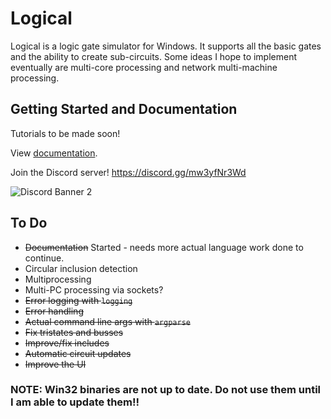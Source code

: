 # Logical

Logical is a logic gate simulator for Windows. It supports all the basic gates and the ability to create sub-circuits. Some ideas I hope to implement eventually are multi-core processing and network multi-machine processing.

## Getting Started and Documentation
Tutorials to be made soon!

View [documentation](./docs).

Join the Discord server! https://discord.gg/mw3yfNr3Wd

![Discord Banner 2](https://discordapp.com/api/guilds/905850565383315506/widget.png?style=banner2)

## To Do
* ~~Documentation~~ Started - needs more actual language work done to continue.
* Circular inclusion detection
* Multiprocessing
* Multi-PC processing via sockets?
* ~~Error logging with `logging`~~
* ~~Error handling~~
* ~~Actual command line args with `argparse`~~
* ~~Fix tristates and busses~~
* ~~Improve/fix includes~~
* ~~Automatic circuit updates~~
* ~~Improve the UI~~

### NOTE: Win32 binaries are not up to date. Do not use them until I am able to update them!!